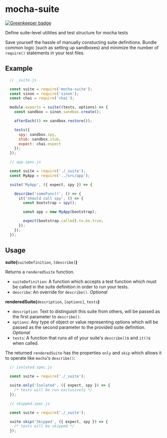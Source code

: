 # mocha-suite

[![Greenkeeper badge](https://badges.greenkeeper.io/effervescentia/mocha-suite.svg)](https://greenkeeper.io/)

Define suite-level utilities and test structure for mocha tests

Save yourself the hassle of manually constucting suite definitions.
Bundle common logic (such as setting up sandboxes) and minimize the
number of `require()` statements in your test files.


## Example

```js
  // _suite.js

  const suite = require('mocha-suite');
  const sinon = require('sinon');
  const chai = require('chai');

  module.exports = suite((tests, options) => {
    const sandbox = sinon.sandbox.create();

    afterEach(() => sandbox.restore());

    tests({
      spy: sandbox.spy,
      stub: sandbox.stub,
      expect: chai.expect
    });
  });
```

```js
  // app.spec.js

  const suite = require('./_suite');
  const MyApp = require('../src/app');

  suite('MyApp', ({ expect, spy }) => {

    describe('someFunc()', () => {
      it('should call spy', () => {
        const bootstrap = spy();

        const app = new MyApp(bootstrap);

        expect(bootstrap.called).to.be.true;
      });
    });
  });
```

## Usage

**suite(**`suiteDefinition`, `[describe]`**)**

Returns a `renderedSuite` function.

*   `suiteDefinition`: A function which accepts a test function which must be
    called in the suite definition in order to run your tests.
*   `describe`: An override for `describe()`. *Optional*

**renderedSuite(**`description`, `[options]`, `tests`**)**

*   `description`: Text to distinguish this suite from others, will be passed
    as the first parameter to `describe()`.
*   `options`: Any type of object or value representing options which will be
    passed as the second parameter to the provided suite definition. *Optional*
*   `tests`: A function that runs all of your suite's `describe()`s and `it()`s
    when called.

The returned `renderedSuite` has the properties `only` and `skip` which allows it
to operate like `mocha`'s `describe()`:

```js
  // isolated.spec.js

  const suite = require('./_suite');

  suite.only('Isolated', ({ expect, spy }) => {
    /* tests will be run exclusively */
  });
```

```js
  // skipped.spec.js

  const suite = require('./_suite');

  suite.skip('Skipped', ({ expect, spy }) => {
    /* tests will be skipped */
  });
```
